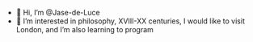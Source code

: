 - 👋 Hi, I’m @Jase-de-Luce
- 👀 I’m interested in philosophy, XVIII-XX centuries, I would like to visit London, and I’m also learning to program

<!---
Jase-de-Luce/Jase-de-Luce is a ✨ special ✨ repository because its `README.md` (this file) appears on your GitHub profile.
You can click the Preview link to take a look at your changes.
--->
